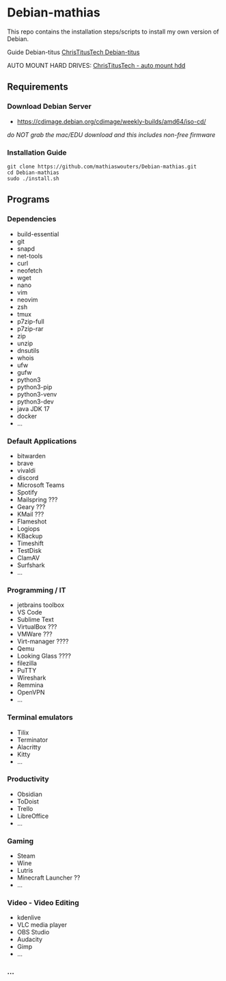 # Debian-mathias
This repo contains the installation steps/scripts to install my own version of Debian.

Guide Debian-titus [ChrisTitusTech Debian-titus](https://github.com/ChrisTitusTech/Debian-titus)

AUTO MOUNT HARD DRIVES: [ChrisTitusTech - auto mount hdd](https://www.youtube.com/watch?v=JS0Jd_DNXdg)

## Requirements
### Download Debian Server
- https://cdimage.debian.org/cdimage/weekly-builds/amd64/iso-cd/ 

*do NOT grab the mac/EDU download and this includes non-free firmware*

### Installation Guide

```
git clone https://github.com/mathiaswouters/Debian-mathias.git
cd Debian-mathias
sudo ./install.sh
```

## Programs

### Dependencies
- build-essential
- git
- snapd
- net-tools
- curl
- neofetch
- wget
- nano
- vim
- neovim
- zsh
- tmux
- p7zip-full
- p7zip-rar
- zip
- unzip
- dnsutils
- whois
- ufw
- gufw
- python3
- python3-pip
- python3-venv
- python3-dev
- java JDK 17
- docker
- ...

### Default Applications
- bitwarden
- brave
- vivaldi
- discord
- Microsoft Teams
- Spotify
- Mailspring ???
- Geary ???
- KMail ???
- Flameshot
- Logiops
- KBackup
- Timeshift
- TestDisk
- ClamAV
- Surfshark
- ...

### Programming / IT
- jetbrains toolbox
- VS Code
- Sublime Text
- VirtualBox ???
- VMWare ???
- Virt-manager ????
- Qemu
- Looking Glass ????
- filezilla
- PuTTY
- Wireshark
- Remmina
- OpenVPN
- ...

### Terminal emulators
- Tilix
- Terminator
- Alacritty
- Kitty
- ...

### Productivity
- Obsidian
- ToDoist
- Trello
- LibreOffice
- ...

### Gaming
- Steam
- Wine
- Lutris
- Minecraft Launcher ??
- ...

### Video - Video Editing
- kdenlive
- VLC media player
- OBS Studio
- Audacity
- Gimp
- ...

### ...
